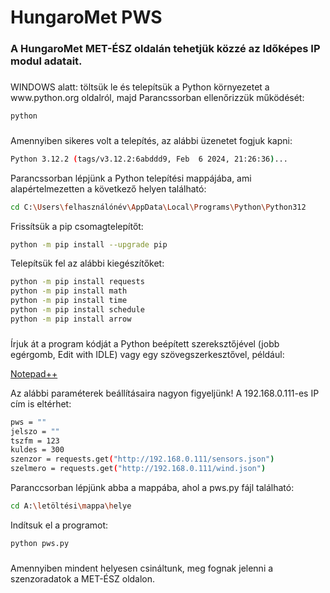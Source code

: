 <h1 align="left">HungaroMet PWS</h1>

###

<h3 align="left">A HungaroMet MET-ÉSZ oldalán tehetjük közzé az Időképes IP modul adatait.</h3>

###

<p align="left">WINDOWS alatt: töltsük le és telepítsük a Python környezetet a www.python.org oldalról, majd Parancssorban ellenőrizzük működését:</p>

```bash
python
```

###

<p align="left">Amennyiben sikeres volt a telepítés, az alábbi üzenetet fogjuk kapni: </p>

```bash
Python 3.12.2 (tags/v3.12.2:6abddd9, Feb  6 2024, 21:26:36)...
```

<p align="left">Parancssorban lépjünk a Python telepítési mappájába, ami alapértelmezetten a következő helyen található: </p>

```bash
cd C:\Users\felhasználónév\AppData\Local\Programs\Python\Python312
```

<p align="left">Frissítsük a pip csomagtelepítőt: </p>

```bash
python -m pip install --upgrade pip
```

<p align="left">Telepítsük fel az alábbi kiegészítőket:</p>

```bash
python -m pip install requests
python -m pip install math
python -m pip install time
python -m pip install schedule
python -m pip install arrow
```

###

<p align="left">Írjuk át a program kódját a Python beépített szereksztőjével (jobb egérgomb, Edit with IDLE) vagy egy szövegszerkesztővel, például:</p>

[Notepad++](https://notepad-plus-plus.org/downloads/v8.6.4/)

<p align="left">Az alábbi paraméterek beállításaira nagyon figyeljünk! A 192.168.0.111-es IP cím is eltérhet:</p>

```bash
pws = ""
jelszo = ""
tszfm = 123
kuldes = 300   
szenzor = requests.get("http://192.168.0.111/sensors.json")
szelmero = requests.get("http://192.168.0.111/wind.json")
```

<p align="left">Paranccsorban lépjünk abba a mappába, ahol a pws.py fájl található:</p>

```bash
cd A:\letöltési\mappa\helye
```

<p align="left">Indítsuk el a programot:</p>

```bash
python pws.py
```

###

<p align="left">Amennyiben mindent helyesen csináltunk, meg fognak jelenni a szenzoradatok a MET-ÉSZ oldalon.</p>
